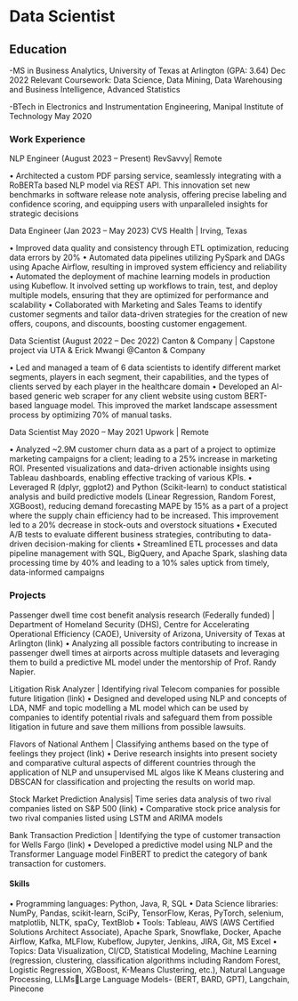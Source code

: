 # Data Scientist


## Education
-MS in Business Analytics, University of Texas at Arlington (GPA: 3.64) Dec 2022
Relevant Coursework: Data Science, Data Mining, Data Warehousing and Business Intelligence, Advanced Statistics

-BTech in Electronics and Instrumentation Engineering, Manipal Institute of Technology May 2020


### Work Experience
NLP Engineer (August 2023 – Present)
RevSavvy| Remote

• Architected a custom PDF parsing service, seamlessly integrating with a RoBERTa based NLP model via REST API. This 
innovation set new benchmarks in software release note analysis, offering precise labeling and confidence scoring, and 
equipping users with unparalleled insights for strategic decisions

Data Engineer (Jan 2023 – May 2023)
CVS Health | Irving, Texas 

• Improved data quality and consistency through ETL optimization, reducing data errors by 20%
• Automated data pipelines utilizing PySpark and DAGs using Apache Airflow, resulting in improved system efficiency 
and reliability
• Automated the deployment of machine learning models in production using Kubeflow. It involved setting up 
workflows to train, test, and deploy multiple models, ensuring that they are optimized for performance and scalability
• Collaborated with Marketing and Sales Teams to identify customer segments and tailor data-driven strategies for the
creation of new offers, coupons, and discounts, boosting customer engagement.

Data Scientist (August 2022 – Dec 2022)
Canton & Company | Capstone project via UTA & Erick Mwangi @Canton & Company

• Led and managed a team of 6 data scientists to identify different market segments, players in each segment, their 
capabilities, and the types of clients served by each player in the healthcare domain
• Developed an AI-based generic web scraper for any client website using custom BERT-based language model. This 
improved the market landscape assessment process by optimizing 70% of manual tasks.

Data Scientist May 2020 – May 2021 
Upwork | Remote

• Analyzed ~2.9M customer churn data as a part of a project to optimize marketing campaigns for a client; leading to a 
25% increase in marketing ROI. Presented visualizations and data-driven actionable insights using Tableau dashboards, 
enabling effective tracking of various KPIs.
• Leveraged R (dplyr, ggplot2) and Python (Scikit-learn) to conduct statistical analysis and build predictive models (Linear 
Regression, Random Forest, XGBoost), reducing demand forecasting MAPE by 15% as a part of a project where the 
supply chain efficiency had to be increased. This improvement led to a 20% decrease in stock-outs and overstock 
situations
• Executed A/B tests to evaluate different business strategies, contributing to data-driven decision-making for clients
• Streamlined ETL processes and data pipeline management with SQL, BigQuery, and Apache Spark, slashing data 
processing time by 40% and leading to a 10% sales uptick from timely, data-informed campaigns


### Projects
Passenger dwell time cost benefit analysis research (Federally funded) | Department of Homeland Security (DHS), 
Centre for Accelerating Operational Efficiency (CAOE), University of Arizona, University of Texas at Arlington (link)
• Analyzing all possible factors contributing to increase in passenger dwell times at airports across multiple 
datasets and leveraging them to build a predictive ML model under the mentorship of Prof. Randy Napier.

Litigation Risk Analyzer | Identifying rival Telecom companies for possible future litigation (link) 
• Designed and developed using NLP and concepts of LDA, NMF and topic modelling a ML model which can be 
used by companies to identify potential rivals and safeguard them from possible litigation in future and save 
them millions from possible lawsuits.

Flavors of National Anthem | Classifying anthems based on the type of feelings they project (link) 
• Derive research insights into present society and comparative cultural aspects of different countries through the 
application of NLP and unsupervised ML algos like K Means clustering and DBSCAN for classification and 
projecting the results on world map.

Stock Market Prediction Analysis| Time series data analysis of two rival companies listed on S&P 500 (link)
• Comparative stock price analysis for two rival companies listed using LSTM and ARIMA models

Bank Transaction Prediction | Identifying the type of customer transaction for Wells Fargo (link)
• Developed a predictive model using NLP and the Transformer Language model FinBERT to predict the category 
of bank transaction for customers.

#### Skills
• Programming languages: Python, Java, R, SQL
• Data Science libraries: NumPy, Pandas, scikit-learn, SciPy, TensorFlow, Keras, PyTorch, selenium, matplotlib, NLTK, 
spaCy, TextBlob
• Tools: Tableau, AWS (AWS Certified Solutions Architect Associate), Apache Spark, Snowflake, Docker, Apache Airflow, 
Kafka, MLFlow, Kubeflow, Jupyter, Jenkins, JIRA, Git, MS Excel
• Topics: Data Visualization, CI/CD, Statistical Modeling, Machine Learning (regression, clustering, classification algorithms 
including Random Forest, Logistic Regression, XGBoost, K-Means Clustering, etc.), Natural Language Processing, LLMsLarge Language Models- (BERT, BARD, GPT), Langchain, Pinecone
